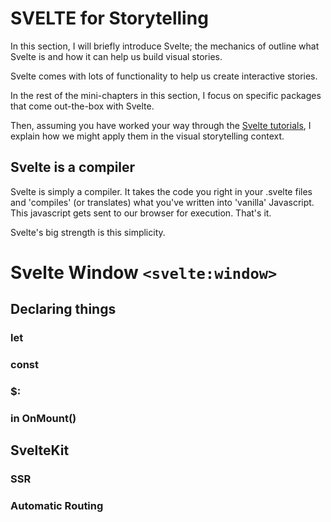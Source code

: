 # SVELTE for Storytelling

In this section, I will briefly introduce Svelte; the mechanics of outline what Svelte is and how it can help us build visual stories.

Svelte comes with lots of functionality to help us create interactive stories.

In the rest of the mini-chapters in this section, I focus on specific packages that come out-the-box with Svelte.

Then, assuming you have worked your way through the [Svelte tutorials](https://svelte.dev/tutorial), I explain how we might apply them in the visual storytelling context.

## Svelte is a compiler

Svelte is simply a compiler. It takes the code you right in your .svelte files and 'compiles' (or translates) what you've written into 'vanilla' Javascript. This javascript gets sent to our browser for execution. That's it.

Svelte's big strength is this simplicity.

# Svelte Window `<svelte:window>`

## Declaring things

### let

### const

### $:

### in OnMount()

## SvelteKit

### SSR

### Automatic Routing

###
